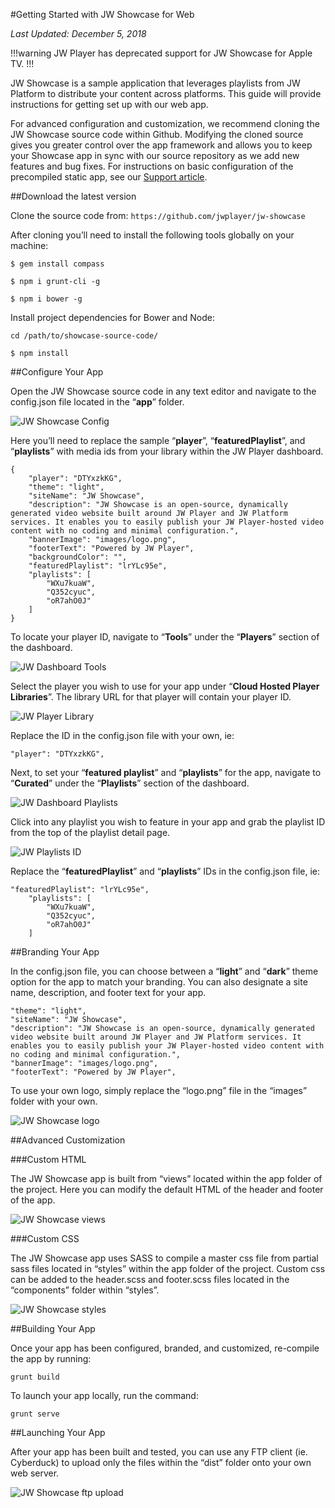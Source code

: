 #Getting Started with JW Showcase for Web

_Last Updated: December 5, 2018_

!!!warning
JW Player has deprecated support for JW Showcase for Apple TV.
!!!

JW Showcase is a sample application that leverages playlists from JW Platform to distribute your content across platforms. This guide will provide instructions for getting set up with our web app.

For advanced configuration and customization, we recommend cloning the JW Showcase source code within Github. Modifying the cloned source gives you greater control over the app framework and allows you to keep your Showcase app in sync with our source repository as we add new features and bug fixes. For instructions on basic configuration of the precompiled static app, see our [Support article](https://support.jwplayer.com/customer/portal/articles/2618634-jw-showcase).

##Download the latest version

Clone the source code from: `https://github.com/jwplayer/jw-showcase`


After cloning you’ll need to install the following tools globally on your machine:

`$ gem install compass`

`$ npm i grunt-cli -g`

`$ npm i bower -g`

Install project dependencies for Bower and Node:

`cd /path/to/showcase-source-code/`

`$ npm install`

##Configure Your App

Open the JW Showcase source code in any text editor and navigate to the config.json file located in the “**app**” folder.

![JW Showcase Config](/images/text-editor-config-json.png)

Here you’ll need to replace the sample “**player**”, “**featuredPlaylist**”, and “**playlists**” with media ids from your library within the JW Player dashboard.

    {
	    "player": "DTYxzkKG",
	    "theme": "light",
	    "siteName": "JW Showcase",
	    "description": "JW Showcase is an open-source, dynamically generated video website built around JW Player and JW Platform services. It enables you to easily publish your JW Player-hosted video content with no coding and minimal configuration.",
	    "bannerImage": "images/logo.png",
	    "footerText": "Powered by JW Player",
	    "backgroundColor": "",
	    "featuredPlaylist": "lrYLc95e",
	    "playlists": [
	        "WXu7kuaW",
	        "Q352cyuc",
	        "oR7ahO0J"
	    ]
    }

To locate your player ID, navigate to “**Tools**” under the “**Players**” section of the dashboard.

![JW Dashboard Tools](/images/dashboard-tools.png)

Select the player you wish to use for your app under “**Cloud Hosted Player Libraries**”. The library URL for that player will contain your player ID.

![JW Player Library](/images/cloud-hosted-player-library.png)

Replace the ID in the config.json file with your own, ie:

    "player": "DTYxzkKG",

Next, to set your “**featured playlist**” and “**playlists**” for the app, navigate to “**Curated**” under the “**Playlists**” section of the dashboard.

![JW Dashboard Playlists](/images/dashboard-playlists.png)

Click into any playlist you wish to feature in your app and grab the playlist ID from the top of the playlist detail page.

![JW Playlists ID](/images/playlist-id.png)

Replace the “**featuredPlaylist**” and “**playlists**” IDs in the config.json file, ie:

    "featuredPlaylist": "lrYLc95e",
	    "playlists": [
	        "WXu7kuaW",
	        "Q352cyuc",
	        "oR7ahO0J"
	    ]

##Branding Your App

In the config.json file, you can choose between a “**light**” and “**dark**” theme option for the app to match your branding. You can also designate a site name, description, and footer text for your app.

    "theme": "light",
    "siteName": "JW Showcase",
    "description": "JW Showcase is an open-source, dynamically generated video website built around JW Player and JW Platform services. It enables you to easily publish your JW Player-hosted video content with no coding and minimal configuration.",
    "bannerImage": "images/logo.png",
    "footerText": "Powered by JW Player",

To use your own logo, simply replace the “logo.png” file in the “images” folder with your own.

![JW Showcase logo](/images/text-editor-logo.png)

##Advanced Customization

###Custom HTML

The JW Showcase app is built from “views” located within the app folder of the project. Here you can modify the default HTML of the header and footer of the app. 

![JW Showcase views](/images/text-editor-views.png)

###Custom CSS

The JW Showcase app uses SASS to compile a master css file from partial sass files located in “styles” within the app folder of the project. Custom css can be added to the header.scss and footer.scss files located in the “components” folder within “styles”.

![JW Showcase styles](/images/text-editor-styles.png)

##Building Your App

Once your app has been configured, branded, and customized, re-compile the app by running:

`grunt build`

To launch your app locally, run the command:

`grunt serve`

##Launching Your App

After your app has been built and tested, you can use any FTP client (ie. Cyberduck) to upload only the files within the “dist” folder onto your own web server.

![JW Showcase ftp upload](/images/ftp-file-upload.png)


